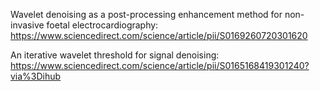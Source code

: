   Wavelet denoising as a post-processing enhancement method for non-invasive foetal electrocardiography: https://www.sciencedirect.com/science/article/pii/S0169260720301620

 An iterative wavelet threshold for signal denoising:  https://www.sciencedirect.com/science/article/pii/S0165168419301240?via%3Dihub
